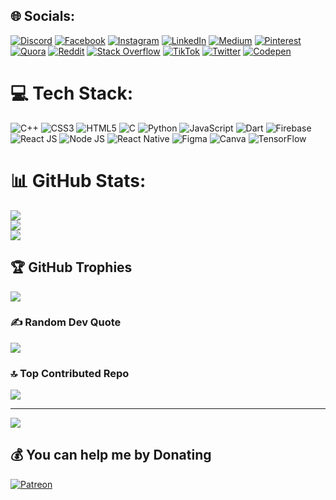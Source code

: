 ## 🌐 Socials:
[![Discord](https://img.shields.io/badge/Discord-%237289DA.svg?logo=discord&logoColor=white)](https://discord.gg/https://discord.gg/eFJGEE89) [![Facebook](https://img.shields.io/badge/Facebook-%231877F2.svg?logo=Facebook&logoColor=white)](https://facebook.com/MTalhaFarooqi786) [![Instagram](https://img.shields.io/badge/Instagram-%23E4405F.svg?logo=Instagram&logoColor=white)](https://instagram.com/mtalhafarooqi) [![LinkedIn](https://img.shields.io/badge/LinkedIn-%230077B5.svg?logo=linkedin&logoColor=white)](https://linkedin.com/in/m-talha-farooqi-b48840151) [![Medium](https://img.shields.io/badge/Medium-12100E?logo=medium&logoColor=white)](https://medium.com/@mtalhamalik) [![Pinterest](https://img.shields.io/badge/Pinterest-%23E60023.svg?logo=Pinterest&logoColor=white)](https://pinterest.com/MTalhaFarooqi786) [![Quora](https://img.shields.io/badge/Quora-%23B92B27.svg?logo=Quora&logoColor=white)](https://quora.com/profile/M-Talha-Farooqi) [![Reddit](https://img.shields.io/badge/Reddit-%23FF4500.svg?logo=Reddit&logoColor=white)](https://reddit.com/user/mtalhafarooqi) [![Stack Overflow](https://img.shields.io/badge/-Stackoverflow-FE7A16?logo=stack-overflow&logoColor=white)](https://stackoverflow.com/users/20839925) [![TikTok](https://img.shields.io/badge/TikTok-%23000000.svg?logo=TikTok&logoColor=white)](https://tiktok.com/@mtalhafarooqi786) [![Twitter](https://img.shields.io/badge/Twitter-%231DA1F2.svg?logo=Twitter&logoColor=white)](https://twitter.com/MTalhaFarooqi) [![Codepen](https://img.shields.io/badge/Codepen-000000?style=for-the-badge&logo=codepen&logoColor=white)](https://codepen.io/M-Talha-Farooqi) 

# 💻 Tech Stack:
![C++](https://img.shields.io/badge/c++-%2300599C.svg?style=for-the-badge&logo=c%2B%2B&logoColor=white) ![CSS3](https://img.shields.io/badge/css3-%231572B6.svg?style=for-the-badge&logo=css3&logoColor=white) ![HTML5](https://img.shields.io/badge/html5-%23E34F26.svg?style=for-the-badge&logo=html5&logoColor=white) ![C](https://img.shields.io/badge/c-%2300599C.svg?style=for-the-badge&logo=c&logoColor=white) ![Python](https://img.shields.io/badge/python-3670A0?style=for-the-badge&logo=python&logoColor=ffdd54) ![JavaScript](https://img.shields.io/badge/javascript-%23323330.svg?style=for-the-badge&logo=javascript&logoColor=%23F7DF1E) ![Dart](https://img.shields.io/badge/dart-%230175C2.svg?style=for-the-badge&logo=dart&logoColor=white) ![Firebase](https://img.shields.io/badge/firebase-%23039BE5.svg?style=for-the-badge&logo=firebase)  ![React JS](https://img.shields.io/badge/https%3A%2F%2Fwww.patterns.dev%2Fimg%2Freactjs%2Freact-logo%403x.svg) ![Node JS](https://img.shields.io/badge/https%3A%2F%2Fdevabit.com%2Fuploads%2Fnode.js-framewroks-cover-devabi.webp) ![React Native](https://img.shields.io/badge/https%3A%2F%2Fcdn-ckjba.nitrocdn.com%2FXvHIXtRQMUYzLjoXbfBpiwAcydcSSOVj%2Fassets%2Fimages%2Foptimized%2Frev-81f45bc%2Fwww.ciat.edu%2Fwp-content%2Fuploads%2F2022%2F10%2Freact-logo.svg) 	![Figma](https://img.shields.io/badge/figma-%23F24E1E.svg?style=for-the-badge&logo=figma&logoColor=white) ![Canva](https://img.shields.io/badge/Canva-%2300C4CC.svg?style=for-the-badge&logo=Canva&logoColor=white) ![TensorFlow](https://img.shields.io/badge/TensorFlow-%23FF6F00.svg?style=for-the-badge&logo=TensorFlow&logoColor=white)
# 📊 GitHub Stats:
![](https://github-readme-stats.vercel.app/api?username=M-Talha-Farooqi&theme=dark&hide_border=false&include_all_commits=false&count_private=false)<br/>
![](https://github-readme-streak-stats.herokuapp.com/?user=M-Talha-Farooqi&theme=dark&hide_border=false)<br/>
![](https://github-readme-stats.vercel.app/api/top-langs/?username=M-Talha-Farooqi&theme=dark&hide_border=false&include_all_commits=false&count_private=false&layout=compact)

## 🏆 GitHub Trophies
![](https://github-profile-trophy.vercel.app/?username=M-Talha-Farooqi&theme=onedark&no-frame=false&no-bg=true&margin-w=4)

### ✍️ Random Dev Quote
![](https://quotes-github-readme.vercel.app/api?type=horizontal&theme=radical)

### 🔝 Top Contributed Repo
![](https://github-contributor-stats.vercel.app/api?username=M-Talha-Farooqi&limit=5&theme=dark&combine_all_yearly_contributions=true)


---
[![](https://visitcount.itsvg.in/api?id=M-Talha-Farooqi&icon=5&color=5)](https://visitcount.itsvg.in)

  ## 💰 You can help me by Donating
  [![Patreon](https://img.shields.io/badge/Patreon-F96854?style=for-the-badge&logo=patreon&logoColor=white)](https://patreon.com/patreon.com/user?u=65509944) 

  
<!-- Proudly created with GPRM ( https://gprm.itsvg.in ) -->
